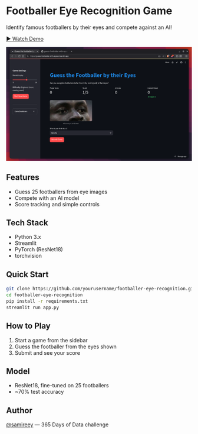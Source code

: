 # Footballer Eye Recognition Game

Identify famous footballers by their eyes and compete against an AI!


[▶ Watch Demo ](https://github.com/paudelsamir/guess-footballer-with-eyes/blob/main/record_project1.webm)


![Demo Screenshot](./day116_demo.png)


## Features

- Guess 25 footballers from eye images
- Compete with an AI model
- Score tracking and simple controls

## Tech Stack

- Python 3.x
- Streamlit
- PyTorch (ResNet18)
- torchvision

## Quick Start

```bash
git clone https://github.com/yourusername/footballer-eye-recognition.git
cd footballer-eye-recognition
pip install -r requirements.txt
streamlit run app.py
```

## How to Play

1. Start a game from the sidebar
2. Guess the footballer from the eyes shown
3. Submit and see your score

## Model

- ResNet18, fine-tuned on 25 footballers
- ~70% test accuracy

## Author

[@samireey](https://github.com/samireey) — 365 Days of Data challenge
